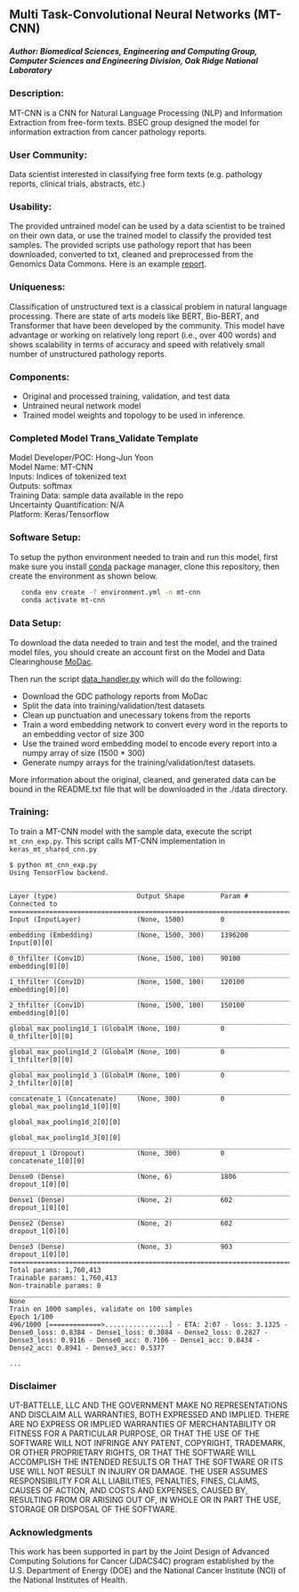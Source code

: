 ## Multi Task-Convolutional Neural Networks (MT-CNN)

##### Author: Biomedical Sciences, Engineering and Computing Group, Computer Sciences and Engineering Division, Oak Ridge National Laboratory

### Description:
MT-CNN is a CNN for Natural Language Processing (NLP) and Information Extraction from free-form texts. BSEC group designed the model for information extraction from cancer pathology reports.

### User Community:	
Data scientist interested in classifying free form texts (e.g. pathology reports, clinical trials, abstracts, etc.) 

### Usability:	
The provided untrained model can be used by a data scientist to be trained on their own data, or use the trained model to classify the provided test samples. The provided scripts use pathology report that has been downloaded, converted to txt, cleaned and preprocessed from the Genomics Data Commons. Here is an example [report](https://portal.gdc.cancer.gov/legacy-archive/files/a9a42650-4613-448d-895e-4f904285f508).

### Uniqueness:	
Classification of unstructured text is a classical problem in natural language processing. There are state of arts models like BERT, Bio-BERT, and Transformer that have been developed by the community. This model have advantage or working on relatively long report (i.e., over 400 words) and shows scalability in terms of accuracy and speed with relatively small number of unstructured pathology reports. 

### Components:	
* Original and processed training, validation, and test data
* Untrained neural network model
* Trained model weights and topology to be used in inference.



### Completed Model Trans_Validate Template
Model Developer/POC: Hong-Jun Yoon </br>
Model Name: MT-CNN </br>
Inputs: Indices of tokenized text </br>
Outputs: softmax </br>
Training Data: sample data available in the repo </br>
Uncertainty Quantification: N/A </br>
Platform: Keras/Tensorflow </br>


### Software Setup:
To setup the python environment needed to train and run this model, first make sure you install [conda](https://docs.conda.io/en/latest/) package manager, clone this repository, then create the environment as shown below.

```bash
   conda env create -f environment.yml -n mt-cnn
   conda activate mt-cnn
   ```
### Data Setup:
To download the  data needed to train and test the model, and the trained model files, you should create an account first on the Model and Data Clearinghouse [MoDac](modac.cancer.gov).

Then run the script [data_handler.py](./data_hander.py) which will do the following: 
* Download the GDC pathology reports from MoDac
* Split the data into training/validation/test datasets
* Clean up punctuation and unecessary tokens from the reports
* Train a word embedding network to convert every word in the reports to an embedding vector of size 300
* Use the trained word embedding model to encode every report into a numpy array of size (1500 * 300)
* Generate numpy arrays for the training/validation/test datasets.

More information about the original, cleaned, and generated data can be bound in the README.txt file that will be downloaded in the ./data directory.

### Training:

To train a MT-CNN model with the sample data, execute the script `mt_cnn_exp.py`. This script calls MT-CNN implementation in `keras_mt_shared_cnn.py`

```
$ python mt_cnn_exp.py
Using TensorFlow backend.

__________________________________________________________________________________________________
Layer (type)                    Output Shape         Param #     Connected to
==================================================================================================
Input (InputLayer)              (None, 1500)         0
__________________________________________________________________________________________________
embedding (Embedding)           (None, 1500, 300)    1396200     Input[0][0]
__________________________________________________________________________________________________
0_thfilter (Conv1D)             (None, 1500, 100)    90100       embedding[0][0]
__________________________________________________________________________________________________
1_thfilter (Conv1D)             (None, 1500, 100)    120100      embedding[0][0]
__________________________________________________________________________________________________
2_thfilter (Conv1D)             (None, 1500, 100)    150100      embedding[0][0]
__________________________________________________________________________________________________
global_max_pooling1d_1 (GlobalM (None, 100)          0           0_thfilter[0][0]
__________________________________________________________________________________________________
global_max_pooling1d_2 (GlobalM (None, 100)          0           1_thfilter[0][0]
__________________________________________________________________________________________________
global_max_pooling1d_3 (GlobalM (None, 100)          0           2_thfilter[0][0]
__________________________________________________________________________________________________
concatenate_1 (Concatenate)     (None, 300)          0           global_max_pooling1d_1[0][0]
                                                                 global_max_pooling1d_2[0][0]
                                                                 global_max_pooling1d_3[0][0]
__________________________________________________________________________________________________
dropout_1 (Dropout)             (None, 300)          0           concatenate_1[0][0]
__________________________________________________________________________________________________
Dense0 (Dense)                  (None, 6)            1806        dropout_1[0][0]
__________________________________________________________________________________________________
Dense1 (Dense)                  (None, 2)            602         dropout_1[0][0]
__________________________________________________________________________________________________
Dense2 (Dense)                  (None, 2)            602         dropout_1[0][0]
__________________________________________________________________________________________________
Dense3 (Dense)                  (None, 3)            903         dropout_1[0][0]
==================================================================================================
Total params: 1,760,413
Trainable params: 1,760,413
Non-trainable params: 0
__________________________________________________________________________________________________
None
Train on 1000 samples, validate on 100 samples
Epoch 1/100
496/1000 [=============>................] - ETA: 2:07 - loss: 3.1325 - Dense0_loss: 0.8384 - Dense1_loss: 0.3084 - Dense2_loss: 0.2827 - Dense3_loss: 0.9116 - Dense0_acc: 0.7106 - Dense1_acc: 0.8434 - Dense2_acc: 0.8941 - Dense3_acc: 0.5377

...

```

### Disclaimer
UT-BATTELLE, LLC AND THE GOVERNMENT MAKE NO REPRESENTATIONS AND DISCLAIM ALL WARRANTIES, BOTH EXPRESSED AND IMPLIED. THERE ARE NO EXPRESS OR IMPLIED WARRANTIES OF MERCHANTABILITY OR FITNESS FOR A PARTICULAR PURPOSE, OR THAT THE USE OF THE SOFTWARE WILL NOT INFRINGE ANY PATENT, COPYRIGHT, TRADEMARK, OR OTHER PROPRIETARY RIGHTS, OR THAT THE SOFTWARE WILL ACCOMPLISH THE INTENDED RESULTS OR THAT THE SOFTWARE OR ITS USE WILL NOT RESULT IN INJURY OR DAMAGE. THE USER ASSUMES RESPONSIBILITY FOR ALL LIABILITIES, PENALTIES, FINES, CLAIMS, CAUSES OF ACTION, AND COSTS AND EXPENSES, CAUSED BY, RESULTING FROM OR ARISING OUT OF, IN WHOLE OR IN PART THE USE, STORAGE OR DISPOSAL OF THE SOFTWARE.


### Acknowledgments
This work has been supported in part by the Joint Design of Advanced Computing Solutions for Cancer (JDACS4C) program established by the U.S. Department of Energy (DOE) and the National Cancer Institute (NCI) of the National Institutes of Health.
